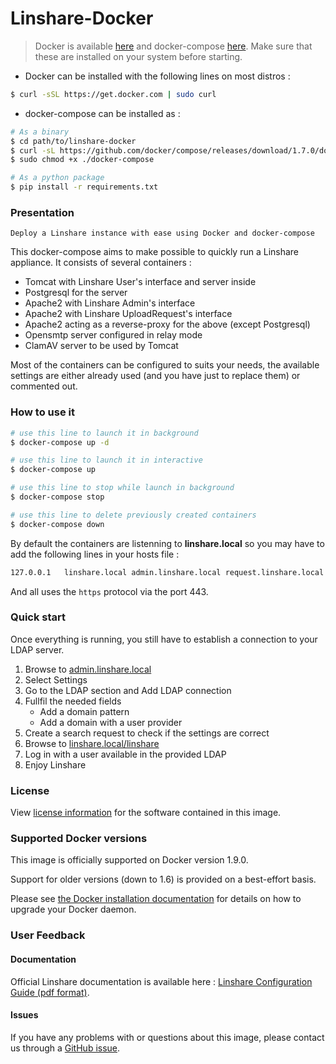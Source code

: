 # Linshare-Docker

> Docker is available [here](https://www.docker.com/products/docker) and docker-compose [here](https://docs.docker.com/compose).
> Make sure that these are installed on your system before starting.

* Docker can be installed with the following lines on most distros :

```bash
$ curl -sSL https://get.docker.com | sudo curl
```

* docker-compose can be installed as :

```bash
# As a binary
$ cd path/to/linshare-docker
$ curl -sL https://github.com/docker/compose/releases/download/1.7.0/docker-compose-`uname -s`-`uname -m` > ./docker-compose
$ sudo chmod +x ./docker-compose

# As a python package
$ pip install -r requirements.txt
```

### Presentation

    Deploy a Linshare instance with ease using Docker and docker-compose

This docker-compose aims to make possible to quickly run a Linshare appliance.
It consists of several containers :

* Tomcat with Linshare User's interface and server inside
* Postgresql for the server
* Apache2 with Linshare Admin's interface
* Apache2 with Linshare UploadRequest's interface
* Apache2 acting as a reverse-proxy for the above (except Postgresql)
* Opensmtp server configured in relay mode
* ClamAV server to be used by Tomcat

Most of the containers can be configured to suits your needs, the available settings are either already used (and you have just to replace them) or commented out.


### How to use it

```bash
# use this line to launch it in background
$ docker-compose up -d

# use this line to launch it in interactive
$ docker-compose up

# use this line to stop while launch in background
$ docker-compose stop

# use this line to delete previously created containers
$ docker-compose down
```

By default the containers are listenning to **linshare.local** so you may have to add the following lines in your hosts file :

```bash
127.0.0.1   linshare.local admin.linshare.local request.linshare.local
```

And all uses the ```https``` protocol via the port 443.

### Quick start

Once everything is running, you still have to establish a connection to your LDAP server.

1. Browse to [admin.linshare.local](https://admin.linshare.local)
2. Select Settings
3. Go to the LDAP section and Add LDAP connection
4. Fullfil the needed fields
    - Add a domain pattern
    - Add a domain with a user provider
5. Create a search request to check if the settings are correct
6. Browse to [linshare.local/linshare](https://linshare.local/linshare)
7. Log in with a user available in the provided LDAP
8. Enjoy Linshare

### License

View [license information](http://www.linshare.org/licenses/LinShare-License_AfferoGPL-v3_en.pdf) for the software contained in this image.

### Supported Docker versions

This image is officially supported on Docker version 1.9.0.

Support for older versions (down to 1.6) is provided on a best-effort basis.

Please see [the Docker installation documentation](https://docs.docker.com/installation/) for details on how to upgrade your Docker daemon.


### User Feedback

#### Documentation

Official Linshare documentation is available here : [Linshare Configuration Guide (pdf format)](http://download.linshare.org/documentation/admins/Linagora_DOC_LinShare-1.7.0_Guide-Config-Admin_fr_20150303.pdf).


#### Issues

If you have any problems with or questions about this image, please contact us through a [GitHub issue](https://github.com/linagora/linshare-backend/issues).
